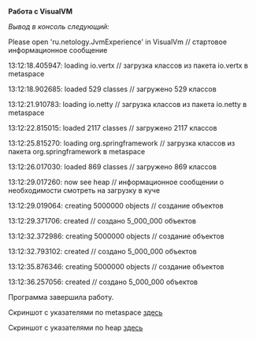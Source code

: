  **Работа с VisualVM**
 
*Вывод в консоль следующий:*

Please open 'ru.netology.JvmExperience' in VisualVm // стартовое информационное сообщение

13:12:18.405947: loading io.vertx // загрузка классов из пакета io.vertx в metaspace

13:12:18.902685: loaded 529 classes // загружено 529 классов

13:12:21.910783: loading io.netty // загрузка классов из пакета io.netty в metaspace

13:12:22.815015: loaded 2117 classes // загружено 2117 классов

13:12:25.815270: loading org.springframework // загрузка классов из пакета org.springframework в metaspace

13:12:26.017030: loaded 869 classes // загружено 869 классов

13:12:29.017260: now see heap // информационное сообщении о необходимости смотреть на загрузку в куче

13:12:29.019064: creating 5000000 objects // создание объектов

13:12:29.371706: created  // создано 5_000_000 объектов

13:12:32.372986: creating 5000000 objects // создание объектов

13:12:32.793102: created  // создано 5_000_000 объектов

13:12:35.876346: creating 5000000 objects // создание объектов

13:12:36.257056: created  // создано 5_000_000 объектов

Программа завершила работу. 


Скриншот с указателями по metaspace [здесь](https://drive.google.com/file/d/1BOYPcZmrFMaSbQ85oTjxsrVfhpj7dHUG/view?usp=sharing)

Скриншот с указателями по heap [здесь](https://drive.google.com/file/d/1bIYmkzW_RQf4s_ynd7RyLca2iDncUN_M/view?usp=sharing)
